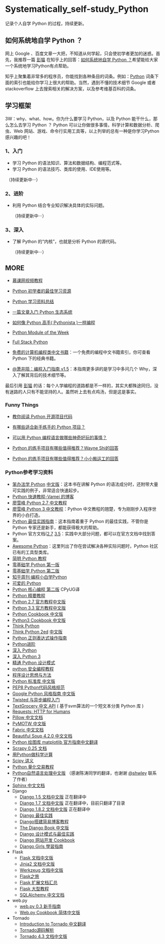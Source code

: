 # Systematically_self-study_Python
记录个人自学 Python 的过程，持续更新。

## 如何系统地自学 Python ？
网上 Google 、百度文章一大把，不知道从何学起，只会使初学者更加的迷惑。首先，我推荐一篇 [彭猫](https://www.zhihu.com/people/happlex) 在知乎上的回答：[如何系统地自学 Python ？](https://www.zhihu.com/question/29138020/answer/72193349)希望能给大家一个系统地学习Python有点帮助。

知乎上聚集着非常多的程序员，你能找到各种条目的词条。例如：[Python](https://www.zhihu.com/topic/19552832) 词条下面的索引也能给你学习上很大的帮助。当然，遇到不懂的技术细节 Google 或者 stackoverflow 上去搜索相关的解决方案，以及参考维基百科的词条。

## 学习框架
  3W：why、what、how。你为什么要学习 Python，以及 Python 能干什么，那么怎么去学习 Python ？
  Python 可以让你做很多事情，科学计算和数据分析、爬虫、Web 网站、游戏、命令行实用工具等，以上列举的总有一种是你学习Python感兴趣的吧！

### 1、入门
- 学习 Python 的语法知识、算法和数据结构、编程范式等。
- 学习 Python 的语法技巧、类库的使用、IDE使用等。

  （持续更新中···）

### 2、进阶
- 利用 Python 结合专业知识解决具体的实际问题。

  （持续更新中···）

### 3、深入
- 了解 Python 的“内核”，也就是分析 Python 的源代码。

  （持续更新中···）

## MORE
* [慕课网视频教程](http://www.imooc.com/course/list?c=python)

* [Python 初学者的最佳学习资源](http://python.jobbole.com/82399/)

* [Python 学习资料总结](https://zhuanlan.zhihu.com/p/22333205?refer=it1024)

* [一篇文章入门 Python 生态系统](http://codingpy.com/article/python-ecosystem-introduction/)

* [如何像 Python 高手( Pythonista )一样编程](http://xianglong.me/article/how-to-code-like-a-pythonista-idiomatic-python/)

* [Python Module of the Week](https://pymotw.com/2/contents.html)

* [Full Stack Python](http://www.fullstackpython.com/table-of-contents.html)

* [免费的计算机编程类中文书籍](https://github.com/justjavac/free-programming-books-zh_CN)：一个免费的编程中文书籍索引，你可查看 Python 下的经典书籍。

* [@萧井陌：编程入门指南 v1.5](https://zhuanlan.zhihu.com/p/19959253?columnSlug=xiao-jing-mo)：本指南更多讲的是学习中多问几个 Why，深入了解其背后的技术细节等。

最后引用 [彭猫](https://www.zhihu.com/people/happlex) 的话：每个人学编程的道路都是不一样的，其实大都殊途同归，没有迷路的人只有不能坚持的人。虽然听上去有点鸡汤，但是这是事实。

### Funny Things

* [教你阅读 Python 开源项目代码](https://zhuanlan.zhihu.com/p/22275595)

* [有哪些适合新手练手的 Python 项目？](https://zhuanlan.zhihu.com/p/22164270?refer=passer)

* [可以用 Python 编程语言做哪些神奇好玩的事情？](https://www.zhihu.com/question/21395276)

* [Python 的练手项目有哪些值得推荐？Wayne Shi的回答](https://www.zhihu.com/question/29372574/answer/88744491)

* [Python 的练手项目有哪些值得推荐？小小搬运工的回答](https://www.zhihu.com/question/29372574/answer/88624507)

### Python参考学习资料

* [笨办法学 Python](https://learnpythonthehardway.org/book/) [中文版](http://www.kancloud.cn/kancloud/learn-python-hard-way/49863)：这本书在讲解 Python 的语法成分时，还附带大量可实践的例子，非常适合快速起步。
* [Python 快速教程-Vamei 的博客](http://www.cnblogs.com/vamei/archive/2012/09/13/2682778.html)
* [廖雪峰 Python 2.7 中文教程](http://www.liaoxuefeng.com/wiki/001374738125095c955c1e6d8bb493182103fac9270762a000)
* [廖雪峰 Python 3 中文教程](http://www.liaoxuefeng.com/wiki/0014316089557264a6b348958f449949df42a6d3a2e542c000)：Python 中文教程的翘楚，专为刚刚步入程序世界的小白打造。
* [Python 最佳实践指南](http://pythonguidecn.readthedocs.io/zh/latest/)：这本指南着重于 Python 的最佳实践，不管你是 Python 专家还是新手，都能获得极大的帮助。
* Python 官方文档([2.7](https://docs.python.org/2/) [3.5](https://docs.python.org/3/)：实践中大部分问题，都可以在官方文档中找到答案。
* [Awesome Python](http://awesome-python.com/)：这里列出了你在尝试解决各种实际问题时，Python 社区已有的工具型类库。
* [简明 Python 教程](http://www.kuqin.com/abyteofpython_cn/)
* [零基础学 Python 第一版](http://www.kancloud.cn/kancloud/python-basic)
* [零基础学 Python 第二版](http://www.kancloud.cn/kancloud/starter-learning-python)
* [知乎周刊·编程小白学Python](https://read.douban.com/ebook/16691849/)
* [可爱的 Python](http://lovelypython.readthedocs.org/en/latest/)
* [Python 核心编程 第二版](https://wizardforcel.gitbooks.io/core-python-2e/content/) CPyUG译
* [Python 精要教程](https://www.gitbook.com/book/wizardforcel/python-essential-tutorial/details)
* [Python 2.7 官方教程中文版](http://www.pythondoc.com/pythontutorial27/index.html)
* [Python 3.3 官方教程中文版](http://www.pythondoc.com/pythontutorial3/index.html)
* [Python Cookbook 中文版](http://www.kancloud.cn/thinkphp/python-cookbook)
* [Python3 Cookbook 中文版](https://github.com/yidao620c/python3-cookbook)
* [Think Python](https://github.com/carfly/thinkpython-cn)
* [Think Python 2ed](https://github.com/bingjin/ThinkPython2-CN) [中文版](http://codingpy.com/books/thinkpython2/index.html)
* [Python 正则表达式操作指南](http://wiki.ubuntu.org.cn/Python正则表达式操作指南)
* [Python进阶](https://www.gitbook.com/book/eastlakeside/interpy-zh/details)
* [深入 Python](http://www.kuqin.com/docs/diveintopythonzh-cn-5.4b/html/toc/)
* [深入 Python 3](http://old.sebug.net/paper/books/dive-into-python3/)
* [精通 Python 设计模式](https://github.com/cundi/Mastering.Python.Design.Patterns)
* [python 安全编程教程](https://github.com/smartFlash/pySecurity)
* [程序设计思想与方法](https://www.gitbook.com/book/wizardforcel/sjtu-cs902-courseware/details)
* [Python 标准库 中文版](http://old.sebug.net/paper/books/python/%E3%80%8APython%E6%A0%87%E5%87%86%E5%BA%93%E3%80%8B%E4%B8%AD%E6%96%87%E7%89%88.pdf)
* [PEP8 Python代码风格规范](https://code.google.com/p/zhong-wiki/wiki/PEP8)
* [Google Python 风格指南 中文版](http://zh-google-styleguide.readthedocs.org/en/latest/google-python-styleguide/)
* [Twisted 与异步编程入门](https://www.gitbook.com/book/likebeta/twisted-intro-cn/details)
* [TextGrocery 中文 API](http://textgrocery.readthedocs.org/zh/latest/index.html) ( 基于svm算法的一个短文本分类 Python 库 )
* [Requests: HTTP for Humans](http://requests-docs-cn.readthedocs.org/zh_CN/latest/)
* [Pillow 中文文档](http://pillow-cn.readthedocs.org/en/latest/#)
* [PyMOTW 中文版](http://pymotwcn.readthedocs.org/en/latest/index.html)
* [Fabric 中文文档](http://fabric-chs.readthedocs.org)
* [Beautiful Soup 4.2.0 中文文档](http://beautifulsoup.readthedocs.org/zh_CN/latest/)
* [Python 绘图库 matplotlib 官方指南中文翻译](http://liam0205.me/2014/09/11/matplotlib-tutorial-zh-cn/)
* [Scrapy 0.25 文档](http://scrapy-chs.readthedocs.org/zh_CN/latest/)
* [用Python做科学计算](http://old.sebug.net/paper/books/scipydoc)
* [Scipy 讲义](https://github.com/cloga/scipy-lecture-notes_cn)
* [Python 量化交易教程](https://www.gitbook.com/book/wizardforcel/python-quant-uqer/details)
* [Python自然语言处理中文版](http://pan.baidu.com/s/1qW4pvnY) （感谢陈涛同学的翻译，也谢谢 [@shwley](https://github.com/shwley) 联系了作者）
* [Sphinx 中文文档](http://www.pythondoc.com/sphinx/index.html)
* Django
    * [Django 1.5 文档中文版](http://django-chinese-docs.readthedocs.org/en/latest/) 正在翻译中
    * [Diango 1.7 文档中文版](http://django-1-7-doc.coding.io/)  正在翻译中，目前只翻译了目录
    * [Django 1.8.2 文档中文版](http://python.usyiyi.cn/django/index.html)
     正在翻译中
    * [Django 最佳实践](https://github.com/yangyubo/zh-django-best-practices)
    * [Django搭建简易博客教程](https://www.gitbook.com/book/andrew-liu/django-blog/details)
    * [The Django Book 中文版](http://djangobook.py3k.cn/2.0/)
    * [Django 设计模式与最佳实践](https://github.com/cundi/Django-Design-Patterns-and-Best-Practices)
    * [Django 网站开发 Cookbook](https://github.com/cundi/Web.Development.with.Django.Cookbook)
    * [Django Girls 學習指南](https://www.gitbook.com/book/djangogirlstaipei/django-girls-taipei-tutorial/details)
* Flask
    * [Flask 文档中文版](http://docs.jinkan.org/docs/flask/)
    * [Jinja2 文档中文版](http://docs.jinkan.org/docs/jinja2/)
    * [Werkzeug 文档中文版](http://werkzeug-docs-cn.readthedocs.org/zh_CN/latest/)
    * [Flask之旅](http://spacewander.github.io/explore-flask-zh/)
    * [Flask 扩展文档汇总](https://www.gitbook.com/book/wizardforcel/flask-extension-docs/details)
    * [Flask 大型教程](http://www.pythondoc.com/flask-mega-tutorial/index.html)
    * [SQLAlchemy 中文文档](https://github.com/sixu05202004/sqlalchemy-docs-cn)
* web.py
    * [web.py 0.3 新手指南](http://webpy.org/tutorial3.zh-cn)
    * [Web.py Cookbook 简体中文版](http://webpy.org/cookbook/index.zh-cn)
* Tornado
    * [Introduction to Tornado 中文翻译](http://demo.pythoner.com/itt2zh/index.html)
    * [Tornado源码解析](http://www.nowamagic.net/academy/detail/13321002)
    * [Tornado 4.3 文档中文版](https://tornado-zh.readthedocs.org/zh/latest/)
